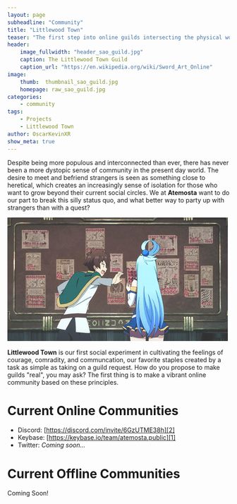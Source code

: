 ```yaml
---
layout: page
subheadline: "Community"
title: "Littlewood Town"
teaser: "The first step into online guilds intersecting the physical world."
header:
    image_fullwidth: "header_sao_guild.jpg"
    caption: The Littlewood Town Guild
    caption_url: "https://en.wikipedia.org/wiki/Sword_Art_Online"
image:
    thumb:  thumbnail_sao_guild.jpg
    homepage: raw_sao_guild.jpg
categories:
    - community
tags:
    - Projects
    - Littlewood Town
author: OscarKevinXR
show_meta: true
---
```

Despite being more populous and interconnected than ever, there has never been a more dystopic sense of community in the present day world. The desire to meet and befriend strangers is seen as something close to heretical, which creates an increasingly sense of isolation for those who want to grow beyond their current social circles. We at **Atemosta** want to do our part to break this silly status quo, and what better way to party up with strangers than with a quest?

![Finding New Party Members](/images/blog/lw_guild_requests.gif)

**Littlewood Town** is our first social experiment in cultivating the feelings of courage, comradity, and communcation, our favorite staples created by a task as simple as taking on a guild request. How do you propose to make guilds "real", you may ask? The first thing is to make a vibrant online community based on these principles.

<!-- Serious tones aside, **Littlewood Town** is about having fun! To start our journey, we have created a Nintendo Switch Onling Gaming Discord server that any and all are welcome to join! *Why the Nintendo Switch?* you may be pondering to yourself. Nintendo has historically been a restrictive entity when it comes to their games and online experiences associated with it. Truth be told, if you don't already have friends who play on the Nintendo Switch, it is exceedingly difficult to find and befriend them on Nintendo's already difficult-to-use platform. By integrating with something as simple and mainstream as Discord, we hope to lower the barrier of entry to find new companions in the Nintendo Switch Games you love. -->

# Current Online Communities
<!-- ## Sword/Shield Online Pokémon League

![Sword/Shield Gym Leaders](/images/blog/lw_swsh_gym_leaders.jpg)

Our Online Pokémon League also deserves a HUGE shoutout! Upset with the lack of content provided by the latest Pokémon releases, we have decided to take the adventure one notch higher. Lifelong Pokémon fans recognize the intensity that comes with battling in the Gym Leader challenge all the way through the Elite Four and finally the Champion, but lament at how trivial the battles really are when you can overwhelm opponents through sheer leveling. Through our community-created Online Pokémon League, we replicate that same challenge but with players who specialize in only one type of Pokémon on an even playing field. The monsters trainers we created are frustrating to many a challenger, but only through the sheer collision of battling do we become stronger trainers ourselves.

The Littlewood Online Pokémon League hosts a monthly mono-type tournament (Gym Leader Challenge), Pokémon League Challenge where you must beat 8 Gym Leaders to collect their gym badges for the chance to battle the Elite Four and current Champion, and monthly no-type restriction tournament. All community created events are free to enter, and feature eShop Gift Cards to the ultimate winners of each event! If this seems like a new adventure right up your alley, you are MORE than welcome to join our discord server through the link provided: [https://discord.gg/5ACq6M7][1] -->

* Discord: [https://discord.com/invite/6GzUTME38h][2]
* Keybase: [https://keybase.io/team/atemosta.public][1]
* Twitter: *Coming soon...*

# Current Offline Communities
Coming Soon!

[1]: https://keybase.io/team/atemosta.littlewood_town
[2]: https://discord.com/invite/6GzUTME38h
[3]: http://www.twitter.com/Atemosta